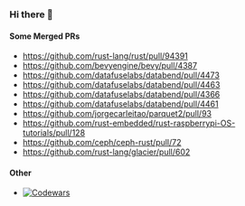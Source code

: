 ### Hi there 👋

#### Some Merged PRs

* https://github.com/rust-lang/rust/pull/94391
* https://github.com/bevyengine/bevy/pull/4387
* https://github.com/datafuselabs/databend/pull/4473
* https://github.com/datafuselabs/databend/pull/4463
* https://github.com/datafuselabs/databend/pull/4366
* https://github.com/datafuselabs/databend/pull/4461
* https://github.com/jorgecarleitao/parquet2/pull/93
* https://github.com/rust-embedded/rust-raspberrypi-OS-tutorials/pull/128
* https://github.com/ceph/ceph-rust/pull/72
* https://github.com/rust-lang/glacier/pull/602

#### Other
* [![Codewars][codewars_badge]][codewars_profile]

<!--
Here are some ideas to get you started:

- 🔭 I’m currently working on ...
- 🌱 I’m currently learning ...
- 👯 I’m looking to collaborate on ...
- 🤔 I’m looking for help with ...
- 💬 Ask me about ...
- 📫 How to reach me: ...
- 😄 Pronouns: ...
- ⚡ Fun fact: ...
-->

[codewars_badge]: https://www.codewars.com/users/lightning1141/badges/small
[codewars_profile]: https://www.codewars.com/users/lightning1141
